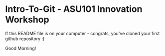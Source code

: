 # Intro-To-Git - ASU101 Innovation Workshop

If this README file is on your computer - congrats, you've cloned your first github repository :) 

Good Morning!

